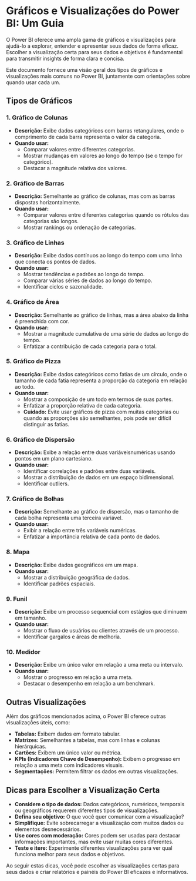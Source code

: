 # Gráficos e Visualizações do Power BI: Um Guia

O Power BI oferece uma ampla gama de gráficos e visualizações para ajudá-lo a explorar, entender e apresentar seus dados de forma eficaz. Escolher a visualização certa para seus dados e objetivos é fundamental para transmitir insights de forma clara e concisa.

Este documento fornece uma visão geral dos tipos de gráficos e visualizações mais comuns no Power BI, juntamente com orientações sobre quando usar cada um.

## Tipos de Gráficos

### 1. Gráfico de Colunas

*   **Descrição:** Exibe dados categóricos com barras retangulares, onde o comprimento de cada barra representa o valor da categoria.
*   **Quando usar:**
    *   Comparar valores entre diferentes categorias.
    *   Mostrar mudanças em valores ao longo do tempo (se o tempo for categórico).
    *   Destacar a magnitude relativa dos valores.

### 2. Gráfico de Barras

*   **Descrição:** Semelhante ao gráfico de colunas, mas com as barras dispostas horizontalmente.
*   **Quando usar:**
    *   Comparar valores entre diferentes categorias quando os rótulos das categorias são longos.
    *   Mostrar rankings ou ordenação de categorias.

### 3. Gráfico de Linhas

*   **Descrição:** Exibe dados contínuos ao longo do tempo com uma linha que conecta os pontos de dados.
*   **Quando usar:**
    *   Mostrar tendências e padrões ao longo do tempo.
    *   Comparar várias séries de dados ao longo do tempo.
    *   Identificar ciclos e sazonalidade.

### 4. Gráfico de Área

*   **Descrição:** Semelhante ao gráfico de linhas, mas a área abaixo da linha é preenchida com cor.
*   **Quando usar:**
    *   Mostrar a magnitude cumulativa de uma série de dados ao longo do tempo.
    *   Enfatizar a contribuição de cada categoria para o total.

### 5. Gráfico de Pizza

*   **Descrição:** Exibe dados categóricos como fatias de um círculo, onde o tamanho de cada fatia representa a proporção da categoria em relação ao todo.
*   **Quando usar:**
    *   Mostrar a composição de um todo em termos de suas partes.
    *   Enfatizar a proporção relativa de cada categoria.
    *   **Cuidado:** Evite usar gráficos de pizza com muitas categorias ou quando as proporções são semelhantes, pois pode ser difícil distinguir as fatias.

### 6. Gráfico de Dispersão

*   **Descrição:** Exibe a relação entre duas variáveis ​​numéricas usando pontos em um plano cartesiano.
*   **Quando usar:**
    *   Identificar correlações e padrões entre duas variáveis.
    *   Mostrar a distribuição de dados em um espaço bidimensional.
    *   Identificar outliers.

### 7. Gráfico de Bolhas

*   **Descrição:** Semelhante ao gráfico de dispersão, mas o tamanho de cada bolha representa uma terceira variável.
*   **Quando usar:**
    *   Exibir a relação entre três variáveis ​​numéricas.
    *   Enfatizar a importância relativa de cada ponto de dados.

### 8. Mapa

*   **Descrição:** Exibe dados geográficos em um mapa.
*   **Quando usar:**
    *   Mostrar a distribuição geográfica de dados.
    *   Identificar padrões espaciais.

### 9. Funil

*   **Descrição:** Exibe um processo sequencial com estágios que diminuem em tamanho.
*   **Quando usar:**
    *   Mostrar o fluxo de usuários ou clientes através de um processo.
    *   Identificar gargalos e áreas de melhoria.

### 10. Medidor

*   **Descrição:** Exibe um único valor em relação a uma meta ou intervalo.
*   **Quando usar:**
    *   Mostrar o progresso em relação a uma meta.
    *   Destacar o desempenho em relação a um benchmark.

## Outras Visualizações

Além dos gráficos mencionados acima, o Power BI oferece outras visualizações úteis, como:

*   **Tabelas:** Exibem dados em formato tabular.
*   **Matrizes:** Semelhantes a tabelas, mas com linhas e colunas hierárquicas.
*   **Cartões:** Exibem um único valor ou métrica.
*   **KPIs (Indicadores Chave de Desempenho):** Exibem o progresso em relação a uma meta com indicadores visuais.
*   **Segmentações:** Permitem filtrar os dados em outras visualizações.

## Dicas para Escolher a Visualização Certa

*   **Considere o tipo de dados:** Dados categóricos, numéricos, temporais ou geográficos requerem diferentes tipos de visualizações.
*   **Defina seu objetivo:** O que você quer comunicar com a visualização?
*   **Simplifique:** Evite sobrecarregar a visualização com muitos dados ou elementos desnecessários.
*   **Use cores com moderação:** Cores podem ser usadas para destacar informações importantes, mas evite usar muitas cores diferentes.
*   **Teste e itere:** Experimente diferentes visualizações para ver qual funciona melhor para seus dados e objetivos.

Ao seguir estas dicas, você pode escolher as visualizações certas para seus dados e criar relatórios e painéis do Power BI eficazes e informativos.
